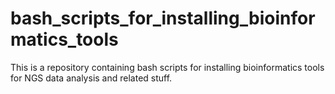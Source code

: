 # bash_scripts_for_installing_bioinformatics_tools
This is a repository containing bash scripts for installing bioinformatics tools for NGS data analysis and related stuff.  
